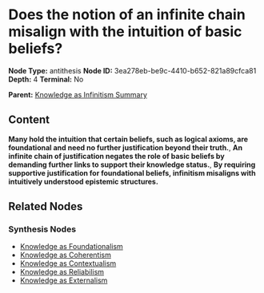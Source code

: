 # Does the notion of an infinite chain misalign with the intuition of basic beliefs?

**Node Type:** antithesis
**Node ID:** 3ea278eb-be9c-4410-b652-821a89cfca81
**Depth:** 4
**Terminal:** No

**Parent:** [Knowledge as Infinitism Summary](knowledge-as-infinitism-summary-synthesis-3e928ab0-d18f-40df-bfad-4fe5597fd371.md)

## Content

**Many hold the intuition that certain beliefs, such as logical axioms, are foundational and need no further justification beyond their truth.**, **An infinite chain of justification negates the role of basic beliefs by demanding further links to support their knowledge status.**, **By requiring supportive justification for foundational beliefs, infinitism misaligns with intuitively understood epistemic structures.**

## Related Nodes

### Synthesis Nodes

- [Knowledge as Foundationalism](knowledge-as-foundationalism-synthesis-df552d37-e267-4ec4-ba0b-5ae6f4cfb2bc.md)
- [Knowledge as Coherentism](knowledge-as-coherentism-synthesis-8c4b5980-bf7c-4ec7-b891-c62880bd35f5.md)
- [Knowledge as Contextualism](knowledge-as-contextualism-synthesis-6c5f98bb-f7af-46a0-8b66-3d5f7d6e6e79.md)
- [Knowledge as Reliabilism](knowledge-as-reliabilism-synthesis-9239357a-41be-4c71-9a9c-5a73742668c8.md)
- [Knowledge as Externalism](knowledge-as-externalism-synthesis-7e08f21c-840b-4a80-bc01-4a77ef64d79d.md)
